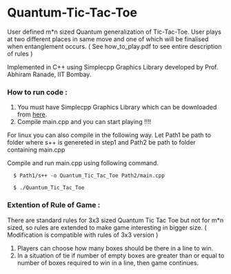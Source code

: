 # Quantum-Tic-Tac-Toe




User defined m*n sized Quantum generalization of Tic-Tac-Toe. User plays at two different places in same move and one of which will be finalised when entanglement occurs. ( See how_to_play.pdf to see entire description of rules )

Implemented in C++ using Simplecpp Graphics Library developed by Prof. Abhiram Ranade, IIT Bombay.









### How to run code :


1. You must have Simplecpp Graphics Library which can be downloaded from [here](https://www.cse.iitb.ac.in/~ranade/simplecpp/).
2. Compile main.cpp and you can start playing !!!!
  
For linux you can also compile in the following way.
Let Path1 be path to folder where s++ is genereted in step1 and Path2 be path to folder containing main.cpp
   
Compile and run main.cpp using following command.
  ```
   	$ Path1/s++ -o Quantum_Tic_Tac_Toe Path2/main.cpp 
  ``` 
  
  
  
  ```
   	$ ./Quantum_Tic_Tac_Toe
   ```
  


### Extention of Rule of Game :

There are standard rules for 3x3 sized Quantum Tic Tac Toe but not for m*n sized, so rules are extended to make game interesting in bigger size. ( Modification is compatible with rules of 3x3 version )

1. Players can choose how many boxes should be there in a line to win.
2. In a situation of tie if number of empty boxes are greater than or equal to number of boxes required to win in a line, then game continues.
